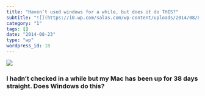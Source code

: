 ```yaml
---
title: "Haven’t used windows for a while, but does it do THIS?"
subtitle: "![](https://i0.wp.com/salas.com/wp-content/uploads/2014/08/87c29-screenshot2014-08-23at4-55-45pm-45p..."
category: "1"
tags: []
date: "2014-08-23"
type: "wp"
wordpress_id: 18
---
```

![](https://i0.wp.com/salas.com/wp-content/uploads/2014/08/87c29-screenshot2014-08-23at4-55-45pm-45pm.png?w=584&ssl=1)

### I hadn’t checked in a while but my Mac has been up for 38 days straight. Does Windows do this?